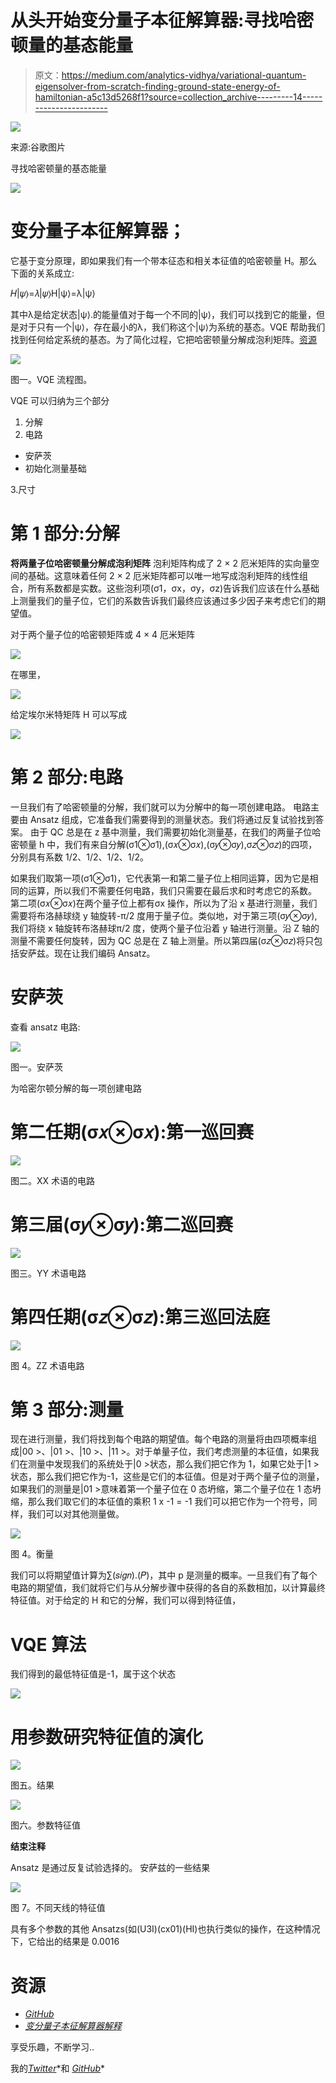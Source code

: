 # 从头开始变分量子本征解算器:寻找哈密顿量的基态能量

> 原文：<https://medium.com/analytics-vidhya/variational-quantum-eigensolver-from-scratch-finding-ground-state-energy-of-hamiltonian-a5c13d5268f1?source=collection_archive---------14----------------------->

![](img/0a8c51155df8deb4e99073d59111070d.png)

来源:谷歌图片

寻找哈密顿量的基态能量

![](img/d4eac561f2fa6025391ad7d81d2559b2.png)

# 变分量子本征解算器；

它基于变分原理，即如果我们有一个带本征态和相关本征值的哈密顿量 H。那么下面的关系成立:

𝐻|𝜓⟩=𝜆|𝜓⟩H|ψ⟩=λ|ψ⟩

其中λ是给定状态|ψ⟩.的能量值对于每一个不同的|ψ⟩，我们可以找到它的能量，但是对于只有一个|ψ⟩，存在最小的λ，我们称这个|ψ⟩为系统的基态。VQE 帮助我们找到任何给定系统的基态。为了简化过程，它把哈密顿量分解成泡利矩阵。[资源](https://www.mustythoughts.com/variational-quantum-eigensolver-explained)

![](img/be6782b928678a15e84adc560d5fb4ba.png)

图一。VQE 流程图。

VQE 可以归纳为三个部分

1.  分解
2.  电路

*   安萨茨
*   初始化测量基础

3.尺寸

# 第 1 部分:分解

**将两量子位哈密顿量分解成泡利矩阵**
泡利矩阵构成了 2 × 2 厄米矩阵的实向量空间的基础。这意味着任何 2 × 2 厄米矩阵都可以唯一地写成泡利矩阵的线性组合，所有系数都是实数。这些泡利项(σ1，σx，σy，σz)告诉我们应该在什么基础上测量我们的量子位，它们的系数告诉我们最终应该通过多少因子来考虑它们的期望值。

对于两个量子位的哈密顿矩阵或 4 × 4 厄米矩阵

![](img/a63bbac8680e0aac60104102b99005e7.png)

在哪里，

![](img/07bbfaea6fa8f429fe614727a1dabb62.png)

给定埃尔米特矩阵 H 可以写成

![](img/e6f5f25d6c5829348a79ce825c3e55fa.png)

# 第 2 部分:电路

一旦我们有了哈密顿量的分解，我们就可以为分解中的每一项创建电路。
电路主要由 Ansatz 组成，它准备我们需要得到的测量状态。我们将通过反复试验找到答案。
由于 QC 总是在 z 基中测量，我们需要初始化测量基，在我们的两量子位哈密顿量 h 中，我们有来自分解(σ1⊗σ1),(σ𝑥⊗σ𝑥),(σ𝑦⊗σ𝑦),σ𝑧⊗σ𝑧)的四项，分别具有系数 1/2、1/2、1/2、1/2。

如果我们取第一项(σ1⊗σ1)，它代表第一和第二量子位上相同运算，因为它是相同的运算，所以我们不需要任何电路，我们只需要在最后求和时考虑它的系数。
第二项(σ𝑥⊗σ𝑥)在两个量子位上都有σx 操作，所以为了沿 x 基进行测量，我们需要将布洛赫球绕 y 轴旋转-π/2 度用于量子位。类似地，对于第三项(σ𝑦⊗σ𝑦),我们将绕 x 轴旋转布洛赫球π/2 度，使两个量子位沿着 y 轴进行测量。沿 Z 轴的测量不需要任何旋转，因为 QC 总是在 Z 轴上测量。所以第四届(σ𝑧⊗σ𝑧)将只包括安萨兹。现在让我们编码 Ansatz。

# 安萨茨

查看 ansatz 电路:

![](img/681558e6d58d37575d73b008b7b2ac15.png)

图一。安萨茨

为哈密尔顿分解的每一项创建电路

# 第二任期(σ𝑥⊗σ𝑥):第一巡回赛

![](img/bd1552a9437b295a081b8db197b6b21b.png)

图二。XX 术语的电路

# 第三届(σ𝑦⊗σ𝑦):第二巡回赛

![](img/3c256b7010c2a63fa7aabf72e74ff62e.png)

图三。YY 术语电路

# 第四任期(σ𝑧⊗σ𝑧):第三巡回法庭

![](img/c31034d0fe27a6ba79a3405b4c9845c1.png)

图 4。ZZ 术语电路

# 第 3 部分:测量

现在进行测量，我们将找到每个电路的期望值。每个电路的测量将由四项概率组成|00 >、|01 >、|10 >、|11 >。对于单量子位，我们考虑测量的本征值，如果我们在测量中发现我们的系统处于|0 >状态，那么我们把它作为 1，如果它处于|1 >状态，那么我们把它作为-1，这些是它们的本征值。但是对于两个量子位的测量，如果我们的测量是|01 >意味着第一个量子位在 0 态坍缩，第二个量子位在 1 态坍缩，那么我们取它们的本征值的乘积 1 x -1 = -1 我们可以把它作为一个符号，同样，我们可以对其他测量做。

![](img/51d77a7e3931af4782e29ae3e3659b72.png)

图 4。衡量

我们可以将期望值计算为∑(𝑠𝑖𝑔𝑛).(𝑃)，其中 p 是测量的概率。一旦我们有了每个电路的期望值，我们就将它们与从分解步骤中获得的各自的系数相加，以计算最终特征值。对于给定的 H 和它的分解，我们可以得到特征值，

# VQE 算法

我们得到的最低特征值是-1，属于这个状态

![](img/b8aa1e319673bb612232243400051a70.png)

# 用参数研究特征值的演化

![](img/3dd07c525a1fbc08a6b04303bb2901ce.png)

图五。结果

![](img/59424ed30e651c3df7fecbd08a255762.png)

图六。参数特征值

**结束注释**

Ansatz 是通过反复试验选择的。
安萨兹的一些结果

![](img/8fa2beb30ec7c17862c09a98fa07d025.png)

图 7。不同天线的特征值

具有多个参数的其他 Ansatzs(如(U3I)(cx01)(HI)也执行类似的操作，在这种情况下，它给出的结果是 0.0016

# 资源

*   [*GitHub*](https://github.com/pratik-ingle/VQE)
*   [*变分量子本征解算器解释*](https://www.mustythoughts.com/variational-quantum-eigensolver-explained)

享受乐趣，不断学习..

我的[*Twitter*](https://twitter.com/PratikIngle_)*和 [*GitHub*](https://github.com/pratik-ingle/VQE)*